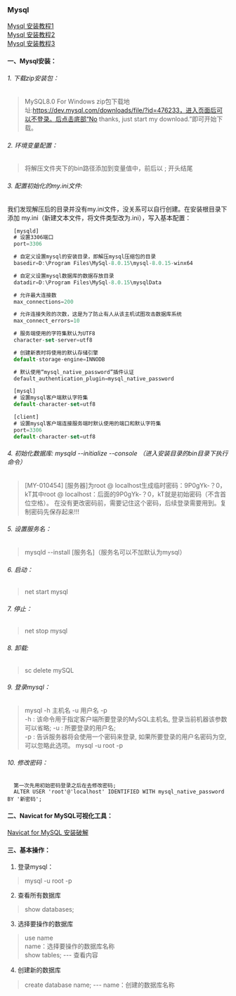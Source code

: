 ### Mysql 
<a href="https://www.cnblogs.com/laumians-notes/p/9069498.html" target="_blank">Mysql 安装教程1</a>   
<a href="https://www.jianshu.com/p/647a596cb251" target="_blank">Mysql 安装教程2</a>  
<a href="https://blog.csdn.net/qq_37350706/article/details/81707862" target="_blank">Mysql 安装教程3</a>  


#### 一、Mysql安装：
###### 1. 下载zip安装包：
  > MySQL8.0 For Windows zip包下载地址:https://dev.mysql.com/downloads/file/?id=476233，进入页面后可以不登录。后点击底部“No thanks, just start my download.”即可开始下载。    
###### 2. 环境变量配置：
  > 将解压文件夹下的bin路径添加到变量值中，前后以 ; 开头结尾    

###### 3. 配置初始化的my.ini文件:
  我们发现解压后的目录并没有my.ini文件，没关系可以自行创建。在安装根目录下添加 my.ini（新建文本文件，将文件类型改为.ini），写入基本配置：
```js
  [mysqld]
  # 设置3306端口
  port=3306

  # 自定义设置mysql的安装目录，即解压mysql压缩包的目录
  basedir=D:\Program Files\MySql-8.0.15\mysql-8.0.15-winx64

  # 自定义设置mysql数据库的数据存放目录
  datadir=D:\Program Files\MySql-8.0.15\mysqlData

  # 允许最大连接数
  max_connections=200

  # 允许连接失败的次数，这是为了防止有人从该主机试图攻击数据库系统
  max_connect_errors=10

  # 服务端使用的字符集默认为UTF8
  character-set-server=utf8

  # 创建新表时将使用的默认存储引擎
  default-storage-engine=INNODB

  # 默认使用“mysql_native_password”插件认证
  default_authentication_plugin=mysql_native_password

  [mysql]
  # 设置mysql客户端默认字符集
  default-character-set=utf8

  [client]
  # 设置mysql客户端连接服务端时默认使用的端口和默认字符集
  port=3306
  default-character-set=utf8
```

###### 4. 初始化数据库: mysqld --initialize --console （进入安装目录的bin目录下执行命令）

> [MY-010454] [服务器]为root @ localhost生成临时密码：9P0gYk-？0，kT其中root @ localhost：后面的9P0gYk-？0，kT就是初始密码（不含首位空格）。
在没有更改密码前，需要记住这个密码，后续登录需要用到。复制密码先保存起来!!!

###### 5. 设置服务名：
  > mysqld --install [服务名]（服务名可以不加默认为mysql）

###### 6. 启动：
  > net start mysql

###### 7. 停止：
  > net stop mysql

###### 8. 卸载: 
  > sc delete mySQL

###### 9. 登录mysql：
  > mysql -h 主机名 -u 用户名 -p  
  > -h : 该命令用于指定客户端所要登录的MySQL主机名, 登录当前机器该参数可以省略; 
  > -u : 所要登录的用户名;  
  > -p : 告诉服务器将会使用一个密码来登录, 如果所要登录的用户名密码为空, 可以忽略此选项。 
  > mysql -u root -p

###### 10. 修改密码：
```text
  第一次先用初始密码登录之后在去修改密码;     
  ALTER USER 'root'@'localhost' IDENTIFIED WITH mysql_native_password BY '新密码';
```
  

#### 二、Navicat for MySQL可视化工具：
  <a href="https://blog.csdn.net/wypersist/article/details/79834490" target="_blank">Navicat for MySQL 安装破解</a>

#### 三、基本操作：
1.  登录mysql：
> mysql -u root -p

2. 查看所有数据库
> show databases;

3. 选择要操作的数据库
> use name     
>   name：选择要操作的数据库名称    
> show tables;  --- 查看内容

4. 创建新的数据库
> create database name;   --- name：创建的数据库名称